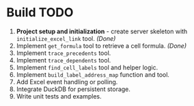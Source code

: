 # Build TODO

1. **Project setup and initialization** - create server skeleton with `initialize_excel_link` tool. *(Done)*
2. Implement `get_formula` tool to retrieve a cell formula. *(Done)*
3. Implement `trace_precedents` tool.
4. Implement `trace_dependents` tool.
5. Implement `find_cell_labels` tool and helper logic.
6. Implement `build_label_address_map` function and tool.
7. Add Excel event handling or polling.
8. Integrate DuckDB for persistent storage.
9. Write unit tests and examples.
